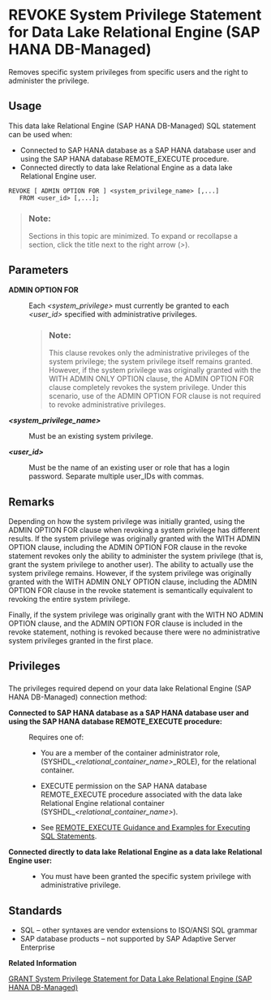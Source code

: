 <!-- loio2a45ac0bacf44b879b464c83767c2f48 -->

# REVOKE System Privilege Statement for Data Lake Relational Engine \(SAP HANA DB-Managed\)

Removes specific system privileges from specific users and the right to administer the privilege.



<a name="loio2a45ac0bacf44b879b464c83767c2f48__section_jzt_bmj_g4b"/>

## Usage

This data lake Relational Engine \(SAP HANA DB-Managed\) SQL statement can be used when:

-   Connected to SAP HANA database as a SAP HANA database user and using the SAP HANA database REMOTE\_EXECUTE procedure.
-   Connected directly to data lake Relational Engine as a data lake Relational Engine user.



```
REVOKE [ ADMIN OPTION FOR ] <system_privilege_name> [,...]
   FROM <user_id> [,...];
```



> ### Note:  
> Sections in this topic are minimized. To expand or recollapse a section, click the title next to the right arrow \(*\>*\).



<a name="loio2a45ac0bacf44b879b464c83767c2f48__section_lrd_xmk_gtb"/>

## Parameters


<dl>
<dt><b>

ADMIN OPTION FOR

</b></dt>
<dd>

Each *<system\_privilege\>* must currently be granted to each *<user\_id\>* specified with administrative privileges.

> ### Note:  
> This clause revokes only the administrative privileges of the system privilege; the system privilege itself remains granted. However, if the system privilege was originally granted with the WITH ADMIN ONLY OPTION clause, the ADMIN OPTION FOR clause completely revokes the system privilege. Under this scenario, use of the ADMIN OPTION FOR clause is not required to revoke administrative privileges.



</dd><dt><b>

*<system\_privilege\_name\>*

</b></dt>
<dd>

Must be an existing system privilege.



</dd><dt><b>

*<user\_id\>*

</b></dt>
<dd>

Must be the name of an existing user or role that has a login password. Separate multiple user\_IDs with commas.



</dd>
</dl>



<a name="loio2a45ac0bacf44b879b464c83767c2f48__section_gjw_xmk_gtb"/>

## Remarks

Depending on how the system privilege was initially granted, using the ADMIN OPTION FOR clause when revoking a system privilege has different results. If the system privilege was originally granted with the WITH ADMIN OPTION clause, including the ADMIN OPTION FOR clause in the revoke statement revokes only the ability to administer the system privilege \(that is, grant the system privilege to another user\). The ability to actually use the system privilege remains. However, if the system privilege was originally granted with the WITH ADMIN ONLY OPTION clause, including the ADMIN OPTION FOR clause in the revoke statement is semantically equivalent to revoking the entire system privilege.

Finally, if the system privilege was originally grant with the WITH NO ADMIN OPTION clause, and the ADMIN OPTION FOR clause is included in the revoke statement, nothing is revoked because there were no administrative system privileges granted in the first place.



<a name="loio2a45ac0bacf44b879b464c83767c2f48__section_byr_pxy_wwb"/>

## Privileges



### 

The privileges required depend on your data lake Relational Engine \(SAP HANA DB-Managed\) connection method:


<dl>
<dt><b>

Connected to SAP HANA database as a SAP HANA database user and using the SAP HANA database REMOTE\_EXECUTE procedure:

</b></dt>
<dd>

Requires one of:

-   You are a member of the container administrator role, \(SYSHDL\_*<relational\_container\_name\>*\_ROLE\), for the relational container.
-   EXECUTE permission on the SAP HANA database REMOTE\_EXECUTE procedure associated with the data lake Relational Engine relational container \(SYSHDL\_*<relational\_container\_name\>*\).

-   See [REMOTE\_EXECUTE Guidance and Examples for Executing SQL Statements](remote-execute-guidance-and-examples-for-executing-sql-statements-fd99ac0.md).




</dd><dt><b>

Connected directly to data lake Relational Engine as a data lake Relational Engine user:

</b></dt>
<dd>

-   You must have been granted the specific system privilege with administrative privilege.



</dd>
</dl>



<a name="loio2a45ac0bacf44b879b464c83767c2f48__section_bbn_ymk_gtb"/>

## Standards

-   SQL – other syntaxes are vendor extensions to ISO/ANSI SQL grammar
-   SAP database products – not supported by SAP Adaptive Server Enterprise 

**Related Information**  


[GRANT System Privilege Statement for Data Lake Relational Engine \(SAP HANA DB-Managed\)](grant-system-privilege-statement-for-data-lake-relational-engine-sap-hana-db-managed-c039f62.md "Grants specific system privileges to users or roles, with or without administrative rights.")

